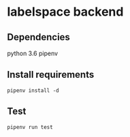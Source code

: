 # labelspace backend

## Dependencies

python 3.6
pipenv

## Install requirements

`pipenv install -d`

## Test

`pipenv run test`
